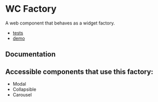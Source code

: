 # WC Factory

A web component that behaves as a widget factory.

- [tests](test)
- [demo](demo)

## Documentation


## Accessible components that use this factory:

- Modal
- Collapsible
- Carousel
